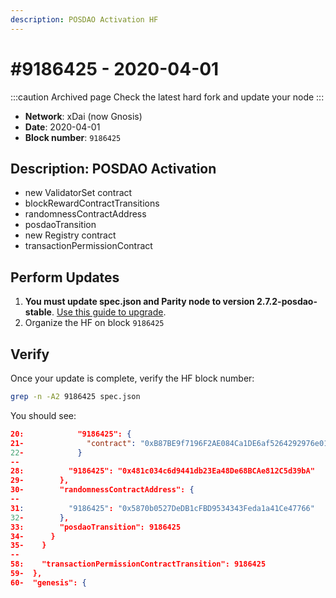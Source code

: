 ```yaml
---
description: POSDAO Activation HF
---
```


# #9186425 - 2020-04-01

:::caution Archived page
Check the latest hard fork and update your node
:::

* **Network**: xDai (now Gnosis)
* **Date**: 2020-04-01
* **Block number**: `9186425`

## Description: POSDAO Activation

* new ValidatorSet contract
* blockRewardContractTransitions
* randomnessContractAddress
* posdaoTransition
* new Registry contract
* transactionPermissionContract

## Perform Updates

1. **You must update spec.json and Parity node to version 2.7.2-posdao-stable**. [Use this guide to upgrade](https://forum.poa.network/t/posdao-activation/3310).
2. Organize the HF on block `9186425`

## Verify

Once your update is complete, verify the HF block number:

```bash
grep -n -A2 9186425 spec.json
```

You should see:

```json
20:            "9186425": {
21-              "contract": "0xB87BE9f7196F2AE084Ca1DE6af5264292976e013"
22-            }
--
28:          "9186425": "0x481c034c6d9441db23Ea48De68BCAe812C5d39bA"
29-        },
30-        "randomnessContractAddress": {
--
31:          "9186425": "0x5870b0527DeDB1cFBD9534343Feda1a41Ce47766"
32-        },
33:        "posdaoTransition": 9186425
34-      }
35-    }
--
58:    "transactionPermissionContractTransition": 9186425
59-  },
60-  "genesis": {
```

